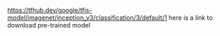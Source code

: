 https://tfhub.dev/google/tfjs-model/imagenet/inception_v3/classification/3/default/1 here is a link to download pre-trained model